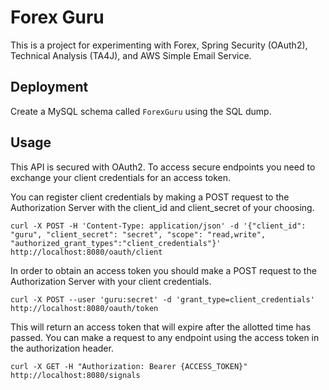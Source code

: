 # Forex Guru
This is a project for experimenting with Forex, Spring Security (OAuth2), Technical Analysis (TA4J), and 
AWS Simple Email Service.

## Deployment

Create a MySQL schema called `ForexGuru` using the SQL dump.

## Usage
This API is secured with OAuth2. To access secure endpoints you need to exchange your client
credentials for an access token.

You can register client credentials by making a POST request to the Authorization Server with the
client_id and client_secret of your choosing.
```
curl -X POST -H 'Content-Type: application/json' -d '{"client_id": "guru", "client_secret": "secret", "scope": "read,write", "authorized_grant_types":"client_credentials"}' http://localhost:8080/oauth/client
```

In order to obtain an access token you should make a POST request to the Authorization Server with your client credentials.

```
curl -X POST --user 'guru:secret' -d 'grant_type=client_credentials' http://localhost:8080/oauth/token
```

This will return an access token that will expire after the allotted time has passed.
You can make a request to any endpoint using the access token in the authorization header.

```
curl -X GET -H "Authorization: Bearer {ACCESS_TOKEN}" http://localhost:8080/signals
```

